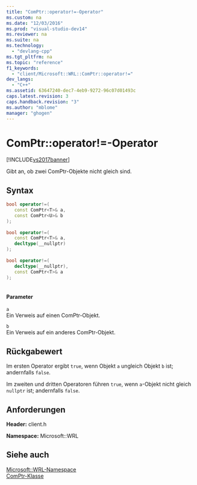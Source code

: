 ```yaml
---
title: "ComPtr::operator!=-Operator"
ms.custom: na
ms.date: "12/03/2016"
ms.prod: "visual-studio-dev14"
ms.reviewer: na
ms.suite: na
ms.technology: 
  - "devlang-cpp"
ms.tgt_pltfrm: na
ms.topic: "reference"
f1_keywords: 
  - "client/Microsoft::WRL::ComPtr::operator!="
dev_langs: 
  - "C++"
ms.assetid: 63647240-dec7-4eb9-9272-96c07d01493c
caps.latest.revision: 3
caps.handback.revision: "3"
ms.author: "mblome"
manager: "ghogen"
---
```

# ComPtr::operator!=-Operator
[!INCLUDE[vs2017banner](../assembler/inline/includes/vs2017banner.md)]

Gibt an, ob zwei ComPtr\-Objekte nicht gleich sind.  
  
## Syntax  
  
```cpp  
bool operator!=(  
   const ComPtr<T>& a,  
   const ComPtr<U>& b  
);  
  
bool operator!=(  
   const ComPtr<T>& a,  
   decltype(__nullptr)  
);  
  
bool operator!=(  
   decltype(__nullptr),  
   const ComPtr<T>& a  
);  
  
```  
  
#### Parameter  
 `a`  
 Ein Verweis auf einen ComPtr\-Objekt.  
  
 `b`  
 Ein Verweis auf ein anderes ComPtr\-Objekt.  
  
## Rückgabewert  
 Im ersten Operator ergibt `true`, wenn Objekt `a` ungleich Objekt `b` ist; andernfalls `false`.  
  
 Im zweiten und dritten Operatoren führen `true`, wenn `a`\-Objekt nicht gleich `nullptr` ist; andernfalls `false`.  
  
## Anforderungen  
 **Header:**  client.h  
  
 **Namespace:** Microsoft::WRL  
  
## Siehe auch  
 [Microsoft::WRL\-Namespace](../windows/microsoft-wrl-namespace.md)   
 [ComPtr\-Klasse](../windows/comptr-class.md)
